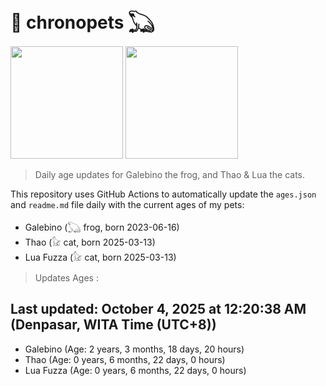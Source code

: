 # 🐾 chronopets 𓆏
<img src="https://github.com/user-attachments/assets/802b3632-7c4b-4232-a3a0-8b1d8fa6f04d" widht=180 height=180 >
<img src="https://github.com/user-attachments/assets/16687005-7ebb-4607-be57-0c8e528fed06" widht=180 height=180 >

> Daily age updates for Galebino the frog, and Thao & Lua the cats.

This repository uses GitHub Actions to automatically update the `ages.json` and `readme.md` file daily with the current ages of my pets: <br>
- Galebino (𓆏 frog, born 2023-06-16)
- Thao (𓃠 cat, born 2025-03-13)
- Lua Fuzza (𓃠 cat, born 2025-03-13)

> Updates Ages :

## Last updated: October 4, 2025 at 12:20:38 AM (Denpasar, WITA Time (UTC+8))

- Galebino (Age: 2 years, 3 months, 18 days, 20 hours)
- Thao (Age: 0 years, 6 months, 22 days, 0 hours)
- Lua Fuzza (Age: 0 years, 6 months, 22 days, 0 hours)

